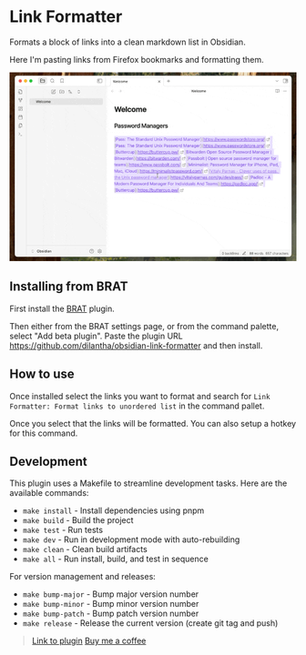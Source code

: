 # Link Formatter

Formats a block of links into a clean markdown list in Obsidian.

Here I'm pasting links from Firefox bookmarks and formatting them.

![Pasting and formatting](link-formatter.gif)

## Installing from BRAT

First install the [BRAT](https://tfthacker.com/BRAT) plugin. 

Then either from the BRAT settings page, or from the command palette, select "Add beta plugin". Paste the plugin URL https://github.com/dilantha/obsidian-link-formatter and then install.

## How to use

Once installed select the links you want to format and search for `Link Formatter: Format links to unordered list` in the command pallet.

Once you select that the links will be formatted. You can also setup a hotkey for this command.

## Development

This plugin uses a Makefile to streamline development tasks. Here are the available commands:

- `make install` - Install dependencies using pnpm
- `make build` - Build the project
- `make test` - Run tests
- `make dev` - Run in development mode with auto-rebuilding
- `make clean` - Clean build artifacts
- `make all` - Run install, build, and test in sequence

For version management and releases:
- `make bump-major` - Bump major version number
- `make bump-minor` - Bump minor version number
- `make bump-patch` - Bump patch version number
- `make release` - Release the current version (create git tag and push)

> [Link to plugin](https://github.com/dilantha/obsidian-link-formatter)
> [Buy me a coffee](https://buymeacoffee.com/dilantha)
